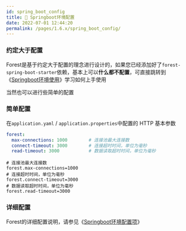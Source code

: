 ```yaml
---
id: spring_boot_config
title: 📐 Springboot环境配置
date: 2022-07-01 12:44:20
permalink: /pages/1.6.x/spring_boot_config/
---
```


### 约定大于配置

Forest是基于约定大于配置的理念进行设计的，如果您已经添加好了`forest-spring-boot-starter`依赖，基本上可以<b>什么都不配置</b>，可直接跳转到《[Springboot环境使用](/pages/1.6.x/spring_boot_usage/)》学习如何上手使用

当然也可以进行些简单的配置

### 简单配置

在`application.yaml` / `application.properties`中配置的 HTTP 基本参数

<code-group>
<code-block title="Yaml" active>

```yaml
forest:
  max-connections: 1000        # 连接池最大连接数
  connect-timeout: 3000        # 连接超时时间，单位为毫秒
  read-timeout: 3000           # 数据读取超时时间，单位为毫秒
```

</code-block>
<code-block title="Properties">

```properties
# 连接池最大连接数
forest.max-connections=1000
# 连接超时时间，单位为毫秒
forest.connect-timeout=3000
# 数据读取超时时间，单位为毫秒
forest.read-timeout=3000
```
</code-block>
</code-group>


### 详细配置

Forest的详细配置说明，请参见《[Springboot环境配置项](/pages/1.6.x/spring_boot_config_items/)》
